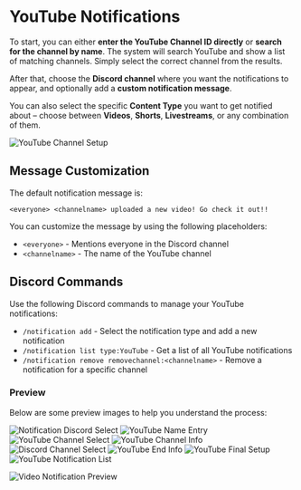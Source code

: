 # YouTube Notifications

To start, you can either **enter the YouTube Channel ID directly** or **search for the channel by name**. The system will search YouTube and show a list of matching channels. Simply select the correct channel from the results.

After that, choose the **Discord channel** where you want the notifications to appear, and optionally add a **custom notification message**.

You can also select the specific **Content Type** you want to get notified about – choose between **Videos**, **Shorts**, **Livestreams**, or any combination of them.

![YouTube Channel Setup](../assets/images/youtube_0.png)
## Message Customization

The default notification message is:
```
<everyone> <channelname> uploaded a new video! Go check it out!!
```

You can customize the message by using the following placeholders:
- `<everyone>` - Mentions everyone in the Discord channel
- `<channelname>` - The name of the YouTube channel

## Discord Commands

Use the following Discord commands to manage your YouTube notifications:

- `/notification add` - Select the notification type and add a new notification
- `/notification list type:YouTube` - Get a list of all YouTube notifications
- `/notification remove removechannel:<channelname>` - Remove a notification for a specific channel

### Preview

Below are some preview images to help you understand the process:

![Notification Discord Select](../assets/images/notification/notification_discord_Select.png)
![YouTube Name Entry](../assets/images/notification/youtube/notification_discord_youtube_name_enter.png)
![YouTube Channel Select](../assets/images/notification/youtube/notification_discord_youtube_channel_select.png)
![YouTube Channel Info](../assets/images/notification/youtube/notification_discord_youtube_channel_info.png)
![Discord Channel Select](../assets/images/notification/youtube/notification_discord_youtube_Discordchannel_select.png)
![YouTube End Info](../assets/images/notification/youtube/notification_discord_youtube_End_info.png)
![YouTube Final Setup](../assets/images/notification/youtube/notification_discord_youtube_final.png)
![YouTube Notification List](../assets/images/notification/youtube/notification_discord_youtube_list.png)

![Video Notification Preview](../assets/images/s1ITuqYJE3.png)
